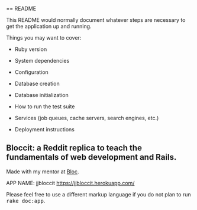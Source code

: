 == README

This README would normally document whatever steps are necessary to get the
application up and running.

Things you may want to cover:

* Ruby version

* System dependencies

* Configuration

* Database creation

* Database initialization

* How to run the test suite

* Services (job queues, cache servers, search engines, etc.)

* Deployment instructions

## Bloccit: a Reddit replica to teach the fundamentals of web development and Rails.

Made with my mentor at [Bloc](http://bloc.io).

APP NAME: jjbloccit
https://jjbloccit.herokuapp.com/

Please feel free to use a different markup language if you do not plan to run
<tt>rake doc:app</tt>.
